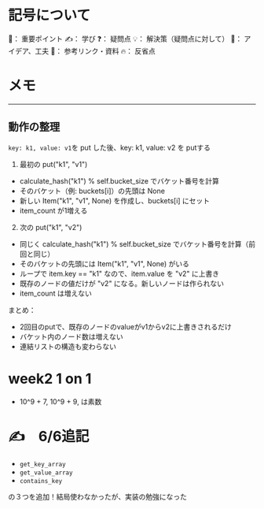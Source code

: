 # 記号について
🌟： 重要ポイント
✍️： 学び
❓： 疑問点
💡： 解決策（疑問点に対して）
🧠： アイデア、工夫
📌： 参考リンク・資料
🔥： 反省点

# メモ
---

## 動作の整理
`key: k1, value: v1`を put した後、key: k1, value: v2 を putする

1. 最初の put("k1", "v1")
- calculate_hash("k1") % self.bucket_size でバケット番号を計算
- そのバケット（例: buckets[i]）の先頭は None
- 新しい Item("k1", "v1", None) を作成し、buckets[i] にセット
- item_count が1増える

2. 次の put("k1", "v2")
- 同じく calculate_hash("k1") % self.bucket_size でバケット番号を計算（前回と同じ）
- そのバケットの先頭には Item("k1", "v1", None) がいる
- ループで item.key == "k1" なので、item.value を "v2" に上書き
- 既存のノードの値だけが "v2" になる。新しいノードは作られない
- item_count は増えない

まとめ：
- 2回目のputで、既存のノードのvalueがv1からv2に上書きされるだけ
- バケット内のノード数は増えない
- 連結リストの構造も変わらない

# week2 1 on 1
- 10^9 + 7, 10^9 + 9, は素数

# ✍️　6/6追記
- `get_key_array`
- `get_value_array`
- `contains_key`

の３つを追加！結局使わなかったが、実装の勉強になった